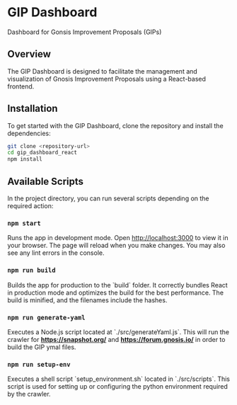 # GIP Dashboard

Dashboard for Gonsis Improvement Proposals (GIPs)

## Overview

The GIP Dashboard is designed to facilitate the management and visualization of Gnosis Improvement Proposals using a React-based frontend.

## Installation

To get started with the GIP Dashboard, clone the repository and install the dependencies:

```bash
git clone <repository-url>
cd gip_dashboard_react
npm install
```

## Available Scripts

In the project directory, you can run several scripts depending on the required action:

### `npm start`

Runs the app in development mode. Open [http://localhost:3000](http://localhost:3000) to view it in your browser. The page will reload when you make changes. You may also see any lint errors in the console.

### `npm run build`

Builds the app for production to the \`build\` folder. It correctly bundles React in production mode and optimizes the build for the best performance. The build is minified, and the filenames include the hashes.

### `npm run generate-yaml`

Executes a Node.js script located at \`./src/generateYaml.js\`. This will run the crawler for __https://snapshot.org/__ and __https://forum.gnosis.io/__ in order to build the GIP ymal files.

### `npm run setup-env`

Executes a shell script \`setup_environment.sh\` located in \`./src/scripts\`. This script is used for setting up or configuring the python environment required by the crawler.

